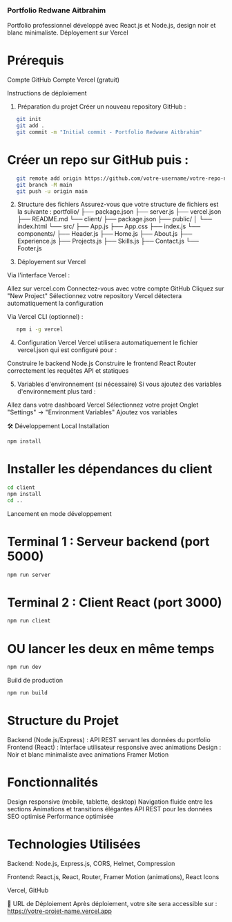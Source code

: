 ### Portfolio Redwane Aitbrahim 
Portfolio professionnel développé avec React.js et Node.js, design noir et blanc minimaliste.
Déployement sur Vercel

# Prérequis
Compte GitHub
Compte Vercel (gratuit)

Instructions de déploiement
1. Préparation du projet
Créer un nouveau repository GitHub :

```bash
   git init
   git add .
   git commit -m "Initial commit - Portfolio Redwane Aitbrahim"
```

   # Créer un repo sur GitHub puis :
```bash
   git remote add origin https://github.com/votre-username/votre-repo-name.git
   git branch -M main
   git push -u origin main
```

2. Structure des fichiers
Assurez-vous que votre structure de fichiers est la suivante :
portfolio/
├── package.json
├── server.js
├── vercel.json
├── README.md
└── client/
    ├── package.json
    ├── public/
    │   └── index.html
    └── src/
        ├── App.js
        ├── App.css
        ├── index.js
        └── components/
            ├── Header.js
            ├── Home.js
            ├── About.js
            ├── Experience.js
            ├── Projects.js
            ├── Skills.js
            ├── Contact.js
            └── Footer.js

3. Déployement sur Vercel

Via l'interface Vercel :

Allez sur vercel.com
Connectez-vous avec votre compte GitHub
Cliquez sur "New Project"
Sélectionnez votre repository
Vercel détectera automatiquement la configuration


Via Vercel CLI (optionnel) :

```bash
   npm i -g vercel
```

4. Configuration Vercel
Vercel utilisera automatiquement le fichier vercel.json qui est configuré pour :

Construire le backend Node.js
Construire le frontend React
Router correctement les requêtes API et statiques

5. Variables d'environnement (si nécessaire)
Si vous ajoutez des variables d'environnement plus tard :

Allez dans votre dashboard Vercel
Sélectionnez votre projet
Onglet "Settings" → "Environment Variables"
Ajoutez vos variables

🛠 Développement Local
Installation

```bash
npm install
```

# Installer les dépendances du client

```bash
cd client
npm install
cd ..
```

Lancement en mode développement
# Terminal 1 : Serveur backend (port 5000)

```bash
npm run server
```

# Terminal 2 : Client React (port 3000)
```bash
npm run client
```

# OU lancer les deux en même temps
```bash
npm run dev
```

Build de production
```bash
npm run build
```

# Structure du Projet

Backend (Node.js/Express) : API REST servant les données du portfolio
Frontend (React) : Interface utilisateur responsive avec animations
Design : Noir et blanc minimaliste avec animations Framer Motion

# Fonctionnalités

Design responsive (mobile, tablette, desktop)
Navigation fluide entre les sections
Animations et transitions élégantes
API REST pour les données
SEO optimisé
Performance optimisée

# Technologies Utilisées
Backend: Node.js, Express.js, CORS, Helmet, Compression

Frontend: React.js, React, Router, Framer Motion (animations), React Icons

Vercel, GitHub

🚀 URL de Déploiement
Après déploiement, votre site sera accessible sur :
https://votre-projet-name.vercel.app